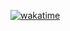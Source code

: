 [![wakatime](https://wakatime.com/badge/user/018df766-4806-4c5b-812a-63b20c6a26d0/project/018e96a7-e6c7-4c31-977b-957e6421d46b.svg)](https://wakatime.com/badge/user/018df766-4806-4c5b-812a-63b20c6a26d0/project/018e96a7-e6c7-4c31-977b-957e6421d46b)
